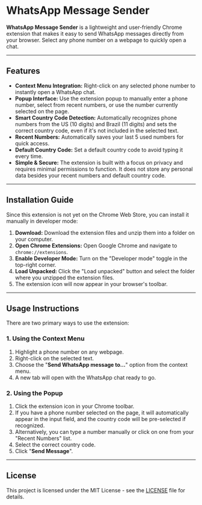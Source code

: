 # WhatsApp Message Sender

**WhatsApp Message Sender** is a lightweight and user-friendly Chrome extension that makes it easy to send WhatsApp messages directly from your browser. Select any phone number on a webpage to quickly open a chat.

---

## Features

* **Context Menu Integration:** Right-click on any selected phone number to instantly open a WhatsApp chat.
* **Popup Interface:** Use the extension popup to manually enter a phone number, select from recent numbers, or use the number currently selected on the page.
* **Smart Country Code Detection:** Automatically recognizes phone numbers from the US (10 digits) and Brazil (11 digits) and sets the correct country code, even if it's not included in the selected text.
* **Recent Numbers:** Automatically saves your last 5 used numbers for quick access.
* **Default Country Code:** Set a default country code to avoid typing it every time.
* **Simple & Secure:** The extension is built with a focus on privacy and requires minimal permissions to function. It does not store any personal data besides your recent numbers and default country code.

---

## Installation Guide

Since this extension is not yet on the Chrome Web Store, you can install it manually in developer mode:

1.  **Download:** Download the extension files and unzip them into a folder on your computer.
2.  **Open Chrome Extensions:** Open Google Chrome and navigate to `chrome://extensions`.
3.  **Enable Developer Mode:** Turn on the "Developer mode" toggle in the top-right corner.
4.  **Load Unpacked:** Click the "Load unpacked" button and select the folder where you unzipped the extension files.
5.  The extension icon will now appear in your browser's toolbar.

---

## Usage Instructions

There are two primary ways to use the extension:

### 1. Using the Context Menu

1.  Highlight a phone number on any webpage.
2.  Right-click on the selected text.
3.  Choose the "**Send WhatsApp message to...**" option from the context menu.
4.  A new tab will open with the WhatsApp chat ready to go.

### 2. Using the Popup

1.  Click the extension icon in your Chrome toolbar.
2.  If you have a phone number selected on the page, it will automatically appear in the input field, and the country code will be pre-selected if recognized.
3.  Alternatively, you can type a number manually or click on one from your "Recent Numbers" list.
4.  Select the correct country code.
5.  Click "**Send Message**".

---

## License

This project is licensed under the MIT License - see the [LICENSE](LICENSE) file for details.